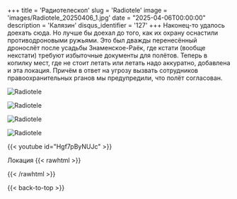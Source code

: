 +++
title = 'Радиотелескоп'
slug = 'Radiotele'
image = 'images/Radiotele_20250406_1.jpg'
date = "2025-04-06T00:00:00"
description = 'Калязин'
disqus_identifier = '127'
+++
Наконец-то удалось доехать сюда. Но лучше бы доехал до того, как их охрану оснастили противодроновыми ружьями. Это был дважды перенесённый дронослёт после усадьбы Знаменское-Раёк, где кстати (вообще некстати) требуют избыточные документы для полётов. Теперь в копилку мест, где не стоит летать или летать надо аккуратно, добавлена и эта локация. Причём в ответ на угрозу вызвать сотрудников правоохранительных рганов мы предупредили, что полёт согласован.

![Radiotele](/images/Radiotele_20250406_2.jpg)

![Radiotele](/images/Radiotele_20250406_3.jpg)

![Radiotele](/images/Radiotele_20250406_4.jpg)

![Radiotele](/images/Radiotele_20250406_5.jpg)

{{< youtube id="Hgf7pByNUJc" >}}

Локация
{{< rawhtml >}}
<div class="yandex-map-container">
<div class="yandex-map-container">
<script type="text/javascript" charset="utf-8" async src="https://api-maps.yandex.ru/services/constructor/1.0/js/?um=constructor%3A1e218bb6e0dcb3d06a265c462370564f2e89fbc7d4f90c3ba64411fc8ae18d26&amp;width=800&amp;height=400&amp;lang=ru_RU&amp;scroll=true"></script>
</div>
</div>
{{< /rawhtml >}}

{{< back-to-top >}}